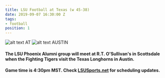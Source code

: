 ```yaml
---
title: LSU Football at Texas (w 45-38)
date: 2019-09-07 16:30:00 Z
tags:
- football
position: 1
---
```


![alt text](https://lsu-phoenix-alumni.github.io/assets/img/LSUTigers.png "LSU Fighting Tigers") AT ![alt text](https://lsu-phoenix-alumni.github.io/assets/img/TexasLonghorns.png "TexasLonghorns") AUSTIN

#### The LSU Phoenix Alumni group will meet at R.T. O'Sullivan's in Scottsdale when the Fighting Tigers visit the Texas Longhorns in Austin. 

#### Game time is 4:30pm MST. Check [LSUSports.net](http://www.lsusports.net/SportSelect.dbml?SPID=2164&SPSID=27811&DB_OEM_ID=5200&_ga=2.61742444.1994479276.1565745145-1475237789.1565745143) for scheduling updates.